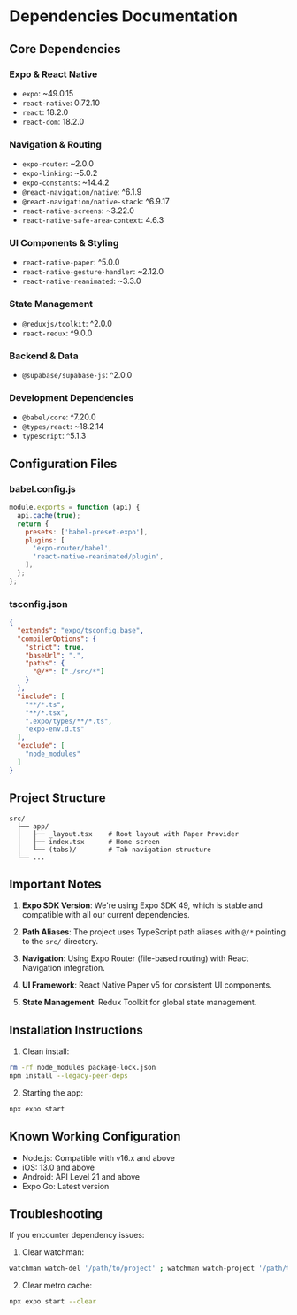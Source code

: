 # Dependencies Documentation

## Core Dependencies

### Expo & React Native
- `expo`: ~49.0.15
- `react-native`: 0.72.10
- `react`: 18.2.0
- `react-dom`: 18.2.0

### Navigation & Routing
- `expo-router`: ~2.0.0
- `expo-linking`: ~5.0.2
- `expo-constants`: ~14.4.2
- `@react-navigation/native`: ^6.1.9
- `@react-navigation/native-stack`: ^6.9.17
- `react-native-screens`: ~3.22.0
- `react-native-safe-area-context`: 4.6.3

### UI Components & Styling
- `react-native-paper`: ^5.0.0
- `react-native-gesture-handler`: ~2.12.0
- `react-native-reanimated`: ~3.3.0

### State Management
- `@reduxjs/toolkit`: ^2.0.0
- `react-redux`: ^9.0.0

### Backend & Data
- `@supabase/supabase-js`: ^2.0.0

### Development Dependencies
- `@babel/core`: ^7.20.0
- `@types/react`: ~18.2.14
- `typescript`: ^5.1.3

## Configuration Files

### babel.config.js
```javascript
module.exports = function (api) {
  api.cache(true);
  return {
    presets: ['babel-preset-expo'],
    plugins: [
      'expo-router/babel',
      'react-native-reanimated/plugin',
    ],
  };
};
```

### tsconfig.json
```json
{
  "extends": "expo/tsconfig.base",
  "compilerOptions": {
    "strict": true,
    "baseUrl": ".",
    "paths": {
      "@/*": ["./src/*"]
    }
  },
  "include": [
    "**/*.ts",
    "**/*.tsx",
    ".expo/types/**/*.ts",
    "expo-env.d.ts"
  ],
  "exclude": [
    "node_modules"
  ]
}
```

## Project Structure
```
src/
  ├── app/
  │   ├── _layout.tsx    # Root layout with Paper Provider
  │   ├── index.tsx      # Home screen
  │   └── (tabs)/        # Tab navigation structure
  └── ...
```

## Important Notes

1. **Expo SDK Version**: We're using Expo SDK 49, which is stable and compatible with all our current dependencies.

2. **Path Aliases**: The project uses TypeScript path aliases with `@/*` pointing to the `src/` directory.

3. **Navigation**: Using Expo Router (file-based routing) with React Navigation integration.

4. **UI Framework**: React Native Paper v5 for consistent UI components.

5. **State Management**: Redux Toolkit for global state management.

## Installation Instructions

1. Clean install:
```bash
rm -rf node_modules package-lock.json
npm install --legacy-peer-deps
```

2. Starting the app:
```bash
npx expo start
```

## Known Working Configuration

- Node.js: Compatible with v16.x and above
- iOS: 13.0 and above
- Android: API Level 21 and above
- Expo Go: Latest version

## Troubleshooting

If you encounter dependency issues:
1. Clear watchman:
```bash
watchman watch-del '/path/to/project' ; watchman watch-project '/path/to/project'
```

2. Clear metro cache:
```bash
npx expo start --clear
``` 